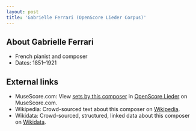 ```yaml
---
layout: post
title: 'Gabrielle Ferrari (OpenScore Lieder Corpus)'
---
```


## About Gabrielle Ferrari

- French pianist and composer
- Dates: 1851–1921

## External links

- MuseScore.com: View [sets by this composer] in [OpenScore Lieder] on MuseScore.com.
- Wikipedia: Crowd-sourced text about this composer on [Wikipedia].
- Wikidata: Crowd-sourced, structured, linked data about this composer on [Wikidata].

[Wikipedia]: https://en.wikipedia.org/wiki/Gabrielle_Ferrari
[Wikidata]: https://www.wikidata.org/wiki/Q5516070
[sets by this composer]: https://musescore.com/openscore-lieder-corpus/sets?order=title&text=Ferrari,+Gabrielle
[OpenScore Lieder]: https://musescore.com/openscore-lieder-corpus

